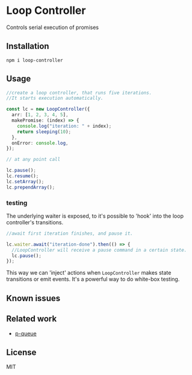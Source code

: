 # Loop Controller

Controls serial execution of promises

## Installation

```
npm i loop-controller
```

## Usage

```ts
//create a loop controller, that runs five iterations.
//It starts execution automatically.

const lc = new LoopController({
  arr: [1, 2, 3, 4, 5],
  makePromise: (index) => {
    console.log("iteration: " + index);
    return sleeping(10);
  },
  onError: console.log,
});

// at any point call

lc.pause();
lc.resume();
lc.setArray();
lc.prependArray();
```

### testing

The underlying waiter is exposed, to it's possible to 'hook' into the loop
controller's transitions.

```ts
//await first iteration finishes, and pause it.

lc.waiter.await("iteration-done").then(() => {
  //LoopController will receive a pause command in a certain state.
  lc.pause();
});
```

This way we can 'inject' actions when `LoopController` makes state transitions
or emit events. It's a powerful way to do white-box testing.

## Known issues

## Related work

- [p-queue](https://www.npmjs.com/package/p-queue)

## License

MIT
